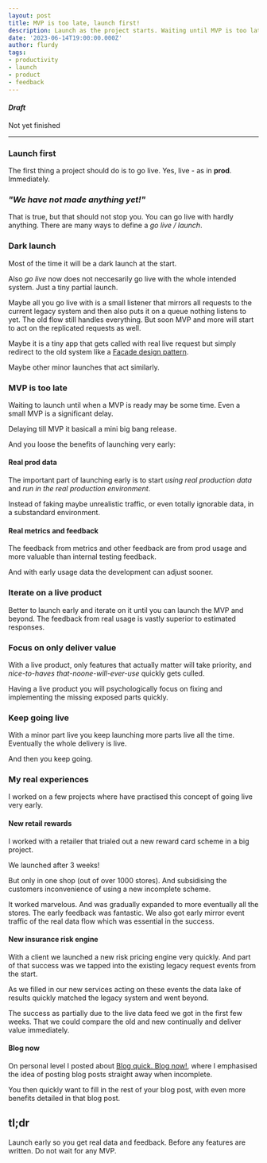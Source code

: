 ```yaml
---
layout: post
title: MVP is too late, launch first!
description: Launch as the project starts. Waiting until MVP is too late
date: '2023-06-14T19:00:00.000Z'
author: flurdy
tags:
- productivity
- launch
- product
- feedback
---
```


#### *Draft*
Not yet finished

---

### Launch first

The first thing a project should do is to go live. Yes, live - as in __prod__. Immediately.

### *"We have not made anything yet!"*

That is true, but that should not stop you. You can go live with hardly anything.
There are many ways to define a _go live / launch_.

### Dark launch

Most of the time it will be a dark launch at the start.

Also _go live_ now does not neccesarily go live with the whole intended system.
Just a tiny partial launch.

Maybe all you go live with is a small listener that mirrors all requests to the current legacy system and then also puts it on a queue nothing listens to yet. The old flow still handles everything. But soon MVP and more will start to act on the replicated requests as well.

Maybe it is a tiny app that gets called with real live request  but simply redirect to the old system like a [Facade design pattern](https://en.wikipedia.org/wiki/Facade_pattern).

Maybe other minor launches that act similarly.


### MVP is too late

Waiting to launch until when a MVP is ready may be some time.
Even a small MVP is a significant delay.

Delaying till MVP it basicall a mini big bang release.

And you loose the benefits of launching very early:


#### Real prod data

The important part of launching early is to start *using real production data* and *run in the real production environment*.

Instead of faking maybe unrealistic traffic, or even totally ignorable data, in a substandard environment.


#### Real metrics and feedback

The feedback from metrics and other feedback are from prod usage and more valuable than internal testing feedback.

And with early usage data the development can adjust sooner.


### Iterate on a live product

Better to launch early and iterate on it until you can launch the MVP and beyond.
The feedback from real usage is vastly superior to estimated responses.


### Focus on only deliver value

With a live product, only features that actually matter will take priority,
and *nice-to-haves* *that-noone-will-ever-use* quickly gets culled.

Having a live product you will psychologically focus on fixing and implementing the missing exposed parts quickly.

### Keep going live

With a minor part live you keep launching more parts live all the time.
Eventually the whole delivery is live.

And then you keep going.


### My real experiences

I worked on a few projects where have practised this concept of going live very early.

#### New retail rewards

I worked with a retailer that trialed out a new reward card scheme in a big project.

We launched after 3 weeks!

But only in one shop (out of over 1000 stores).
And subsidising the customers inconvenience of using a new incomplete scheme.

It worked marvelous. And was gradually expanded to more eventually all the stores.
The early feedback was fantastic.
We also got early mirror event traffic of the real data flow which was
essential in the success.


#### New insurance risk engine

With a client we launched a new risk pricing engine very quickly.
And part of that success was we tapped into the existing legacy
request events from the start.

As we filled in our new services acting on these events
the data lake of results quickly matched the legacy system
and went beyond.

The success as partially due to the live data feed we got in the first few weeks.
That we could compare the old and new continually and deliver value immediately.


#### Blog now

On personal level I posted about [Blog quick. Blog now!](/2019/03/blog-quick-blog-now),
where I emphasised the idea of posting blog posts straight away when incomplete.

You then quickly want to fill in the rest of your blog post, with even more benefits detailed in that blog post.


## tl;dr

Launch early so you get real data and feedback. Before any features are written. Do not wait for any MVP.
